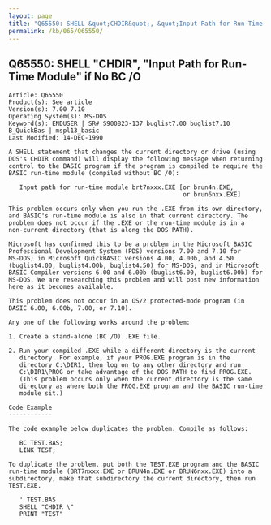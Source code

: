 ```yaml
---
layout: page
title: "Q65550: SHELL &quot;CHDIR&quot;, &quot;Input Path for Run-Time Module&quot; if No BC /O"
permalink: /kb/065/Q65550/
---
```


## Q65550: SHELL &quot;CHDIR&quot;, &quot;Input Path for Run-Time Module&quot; if No BC /O

	Article: Q65550
	Product(s): See article
	Version(s): 7.00 7.10
	Operating System(s): MS-DOS
	Keyword(s): ENDUSER | SR# S900823-137 buglist7.00 buglist7.10 B_QuickBas | mspl13_basic
	Last Modified: 14-DEC-1990
	
	A SHELL statement that changes the current directory or drive (using
	DOS's CHDIR command) will display the following message when returning
	control to the BASIC program if the program is compiled to require the
	BASIC run-time module (compiled without BC /O):
	
	   Input path for run-time module brt7nxxx.EXE [or brun4n.EXE,
	                                                or brun6nxx.EXE]
	
	This problem occurs only when you run the .EXE from its own directory,
	and BASIC's run-time module is also in that current directory. The
	problem does not occur if the .EXE or the run-time module is in a
	non-current directory (that is along the DOS PATH).
	
	Microsoft has confirmed this to be a problem in the Microsoft BASIC
	Professional Development System (PDS) versions 7.00 and 7.10 for
	MS-DOS; in Microsoft QuickBASIC versions 4.00, 4.00b, and 4.50
	(buglist4.00, buglist4.00b, buglist4.50) for MS-DOS; and in Microsoft
	BASIC Compiler versions 6.00 and 6.00b (buglist6.00, buglist6.00b) for
	MS-DOS. We are researching this problem and will post new information
	here as it becomes available.
	
	This problem does not occur in an OS/2 protected-mode program (in
	BASIC 6.00, 6.00b, 7.00, or 7.10).
	
	Any one of the following works around the problem:
	
	1. Create a stand-alone (BC /O) .EXE file.
	
	2. Run your compiled .EXE while a different directory is the current
	   directory. For example, if your PROG.EXE program is in the
	   directory C:\DIR1, then log on to any other directory and run
	   C:\DIR1\PROG or take advantage of the DOS PATH to find PROG.EXE.
	   (This problem occurs only when the current directory is the same
	   directory as where both the PROG.EXE program and the BASIC run-time
	   module sit.)
	
	Code Example
	------------
	
	The code example below duplicates the problem. Compile as follows:
	
	   BC TEST.BAS;
	   LINK TEST;
	
	To duplicate the problem, put both the TEST.EXE program and the BASIC
	run-time module (BRT7nxxx.EXE or BRUN4n.EXE or BRUN6nxx.EXE) into a
	subdirectory, make that subdirectory the current directory, then run
	TEST.EXE.
	
	   ' TEST.BAS
	   SHELL "CHDIR \"
	   PRINT "TEST"
